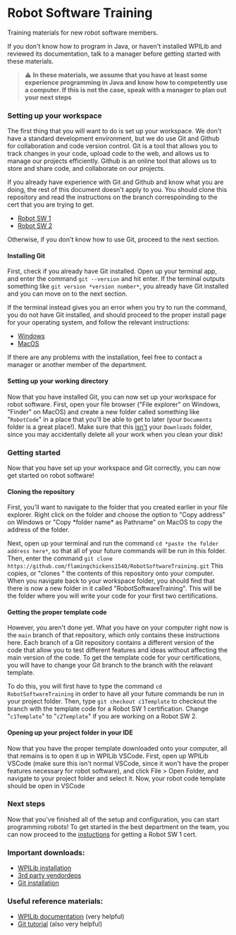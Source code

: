 # Robot Software Training
Training materials for new robot software members.

If you don't know how to program in Java, or haven't installed WPILib and reviewed its
documentation, talk to a manager before getting started with these materials.

> :warning: **In these materials, we assume that you have at least some
> experience programming in Java and know how to competently use a computer. If
> this is not the case, speak with a manager to plan out your next steps**

### Setting up your workspace
The first thing that you will want to do is set up your workspace. We don't have
a standard development environment, but we do use Git and Github for
collaboration and code version control. Git is a tool that allows you to track
changes in your code, upload code to the web, and allows us to manage our projects 
efficiently. Github is an online tool that allows us to store and share code, and 
collaborate on our projects.

If you already have experience with Git and Github and know what you are doing, the 
rest of this document doesn't apply to you. You should clone this repository and read 
the instructions on the branch correspoinding to the cert that you are trying to get.
 - [Robot SW 1](https://github.com/flamingchickens1540/RobotSoftwareTraining/tree/c1Template) 
 - [Robot SW 2](https://github.com/flamingchickens1540/RobotSoftwareTraining/tree/c2Template) 

Otherwise, if you don't know how to use Git, proceed to the next section.

#### Installing Git
First, check if you already have Git installed. Open up your terminal app, and enter the 
command `git --version` and hit enter. If the terminal outputs something like 
`git version *version number*`, you already have Git installed and you can move on to 
the next section.

If the terminal instead gives you an error when you try to run the command, you
do not have Git installed, and should proceed to the proper install page for
your operating system, and follow the relevant instructions:
 - [Windows](https://git-scm.com/download/win)
 - [MacOS](https://git-scm.com/download/mac)

If there are any problems with the installation, feel free to contact a manager
or another member of the department.

#### Setting up your working directory
Now that you have installed Git, you can now set up your workspace for robot
software. First, open your file browser ("File explorer" on Windows, "Finder" on
MacOS) and create a new folder called something like "`RobotCode`" in a place that 
you'll be able to get to later (your `Documents` folder is a great place!). Make 
sure that this <u>isn't</u> your `Downloads` folder, since you may accidentally 
delete all your work when you clean your disk!

### Getting started
Now that you have set up your workspace and Git correctly, you can now get
started on robot software! 

#### Cloning the repository
First, you'll want to navigate to the folder that you created earlier in your file 
explorer. Right click on the folder and choose the option to "Copy address" on Windows 
or "Copy \*folder name\* as Pathname" on MacOS to copy the address of the folder.

Next, open up your terminal and run the command `cd *paste the folder address
here*`, so that all of your future commands will be run in this folder. Then,
enter the command `git clone https://github.com/flamingchickens1540/RobotSoftwareTraining.git`
This copies, or "clones " the contents of this repository onto your computer. 
When you navigate back to your workspace folder, you should find that there is 
now a new folder in it called "RobotSoftwareTraining". This will be the folder 
where you will write your code for your first two certifications.

#### Getting the proper template code
However, you aren't done yet. What you have on your computer right now is the
`main` branch of that repository, which only contains these instructions here.
Each branch of a Git repository contains a different version of the code that
allow you to test different features and ideas without affecting the main
version of the code. To get the template code for your certifications, you will 
have to change your Git branch to the branch with the relavant template.

To do this, you will first have to type the command `cd RobotSoftwareTraining`
in order to have all your future commands be run in your project folder. Then,
type `git checkout c1Template` to checkout the branch with the template code for
a Robot SW 1 certification. Change "`c1Template`" to "`c2Template`" if you are
working on a Robot SW 2.

#### Opening up your project folder in your IDE
Now that you have the proper template downloaded onto your computer, all that 
remains is to open it up in WPILib VSCode. First, open up WPILib VSCode (make
sure this isn't normal VSCode, since it won't have the proper features necessary
for robot software), and click File > Open Folder, and navigate to your project
folder and select it. Now, your robot code template should be open in VSCode

### Next steps
Now that you've finished all of the setup and configuration, you can start
programming robots! To get started in the best department on the team, you can
now proceed to the [instuctions](https://github.com/flamingchickens1540/RobotSoftwareTraining/tree/c1Template)
for getting a Robot SW 1 cert.

### Important downloads:
 - [WPILib installation](https://docs.wpilib.org/en/stable/docs/zero-to-robot/step-2/wpilib-setup.html)
 - [3rd party vendordeps](https://docs.wpilib.org/en/stable/docs/software/vscode-overview/3rd-party-libraries.html)
 - [Git installation](https://git-scm.com/downloads)

### Useful reference materials:
 - [WPILib documentation](https://docs.wpilib.org/en/stable/index.html#) (very helpful)
 - [Git tutorial](https://www.w3schools.com/git/) (also very helpful)
